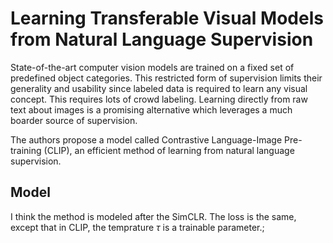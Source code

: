 # Learning Transferable Visual Models from Natural Language Supervision

State-of-the-art computer vision models are trained on a fixed set of predefined object categories. This restricted form of supervision limits their generality and usability since labeled data is required to learn any visual concept. This requires lots of crowd labeling. Learning directly from raw text about images is a promising alternative which leverages a much boarder source of supervision.

The authors propose a model called Contrastive Language-Image Pre-training (CLIP), an efficient method of learning from natural language supervision.

## Model

I think the method is modeled after the SimCLR. The loss is the same, except that in CLIP, the temprature $\tau$ is a trainable parameter.;

